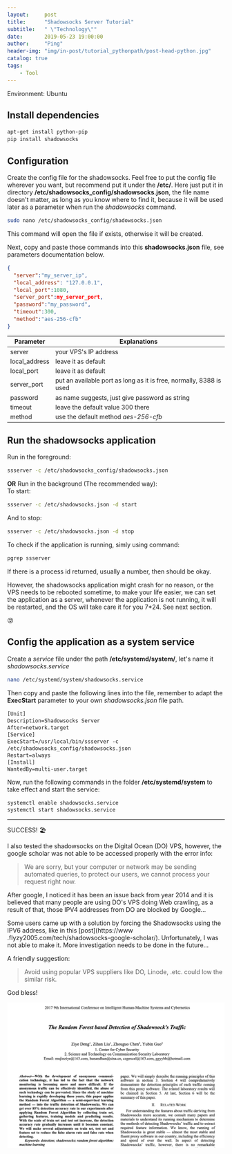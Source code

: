 ```yaml
---
layout:     post
title:      "Shadowsocks Server Tutorial"
subtitle:   " \"Technology\""
date:       2019-05-23 19:00:00
author:     "Ping"
header-img: "img/in-post/tutorial_pythonpath/post-head-python.jpg"
catalog: true
tags:
    - Tool
---
```

Environment: Ubuntu

## Install dependencies

```bash
apt-get install python-pip
pip install shadowsocks
```


## Configuration

Create the config file for the shadowsocks. 
Feel free to put the config file wherever you want, but recommend put it under the **/etc/**. 
Here just put it in directory **/etc/shadowsocks_config/shadowsocks.json**, the file name doesn't matter, as long as 
you know where to find it, because it will be used later as a parameter when run the *shadowsocks* command.   
```bash
sudo nano /etc/shadowsocks_config/shadowsocks.json  
```

This command will open the file if exists, otherwise it will be created.

Next, copy and paste those commands into this **shadowsocks.json** file, see parameters documentation below.
```json
{
  "server":"my_server_ip", 
  "local_address": "127.0.0.1",
  "local_port":1080,
  "server_port":my_server_port,
  "password":"my_password",
  "timeout":300,
  "method":"aes-256-cfb"
}
```

Parameter | Explanations
---------- | -------------
server | your VPS's IP address
local_address | leave it as default
local_port  |  leave it as default
server_port |  put an available port as long as it is free, normally, 8388 is used
password  | as name suggests, just give password as string
timeout  | leave the default value 300 there
method  | use the default method *aes-256-cfb*

## Run the shadowsocks application

Run in the foreground:
```bash
ssserver -c /etc/shadowsocks_config/shadowsocks.json
```

**OR** Run in the background (The recommended way):   
To start:
```bash
ssserver -c /etc/shadowsocks.json -d start
```

And to stop:
```bash
ssserver -c /etc/shadowsocks.json -d stop
```

To check if the application is running, simly using command:
```bash
pgrep ssserver
```


If there is a process id returned, usually a number, then should be okay.

However, the shadowsocks application might crash for no reason, or the VPS needs to be rebooted
sometime, to make your life easier, we can set the application as a server, 
whenever the application is not running, it will be restarted, and the OS will take care it for you 7*24. 
See next section. 

:stuck_out_tongue_winking_eye:
 
## Config the application as a system service

Create a *service* file under the path **/etc/systemd/system/**, let's name it *shadowsocks.service*
```bash
nano /etc/systemd/system/shadowsocks.service
```

Then copy and paste the following lines into the file, remember to adapt the **ExecStart** parameter to your own 
*shadowsocks.json* file path.
```editorconfig
[Unit]
Description=Shadowsocks Server
After=network.target
[Service]
ExecStart=/usr/local/bin/ssserver -c /etc/shadowsocks_config/shadowsocks.json
Restart=always
[Install]
WantedBy=multi-user.target
```
Now, run the following commands in the folder **/etc/systemd/system** to take effect and start the service:

```bash
systemctl enable shadowsocks.service
systemctl start shadowsocks.service
```

------------------------------------
SUCCESS!
:beach_umbrella:

I also tested the shadowsocks on the Digital Ocean (DO) VPS, however, the google scholar was not able to be accessed 
properly with the error info:   

> We are sorry, but your computer or network may be sending automated queries, to protect our users, we 
cannot process your request right now.

After google, I noticed it has been an issue back from year 2014 and it is believed that many people are 
using DO's VPS doing 
Web crawling, as a result of that, those IPV4 addresses from DO are blocked by Google...

Some users came up with a solution by forcing the Shadowsocks using the IPV6 address, like in this [post](https://www
.flyzy2005.com/tech/shadowsocks-google-scholar/).
Unfortunately, I was not able to make it. More investigation needs to be done in the future...

A friendly suggestion:    
> Avoid using popular VPS suppliers like DO, Linode, .etc. could low the similar risk.

God bless!

![pattern_recognition](/img/in-post/shadowsocks/pattern.jpg)
